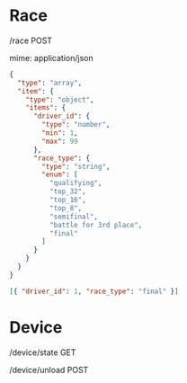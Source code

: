 # Race

/race POST

mime: application/json

```json
{
  "type": "array",
  "item": {
    "type": "object",
    "items": {
      "driver_id": {
        "type": "number",
        "min": 1,
        "max": 99
      },
      "race_type": {
        "type": "string",
        "enum": [
          "qualifying",
          "top_32",
          "top_16",
          "top_8",
          "semifinal",
          "battle for 3rd place",
          "final"
        ]
      }
    }
  }
}
```

```json
[{ "driver_id": 1, "race_type": "final" }]
```

# Device

/device/state GET

/device/unload POST
